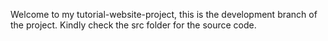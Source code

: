 Welcome to my tutorial-website-project, this is the development branch of the project. Kindly check the src folder for the source code.
